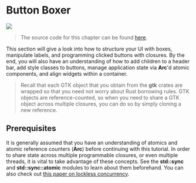# Button Boxer

<img src="images/ch02_complete.png" />

> The source code for this chapter can be found [here](https://github.com/mmstick/gtkrs-tutorials/tree/master/demos/chapter_02).

This section will give a look into how to structure your UI with boxes, manipulate labels,
and programming clicked buttons with closures. By the end, you will also have an understanding
of how to add children to a header bar, add style classes to buttons, manage application state
via **Arc**'d atomic components, and align widgets within a container.

> Recall that each GTK object that you obtain from the **gtk** crates are wrapped so that you
> need not worry about Rust borrowing rules. GTK objects are reference-counted, so when you need
> to share a GTK object across multiple closures, you can do so by simply cloning a new
> reference.

## Prerequisites

It is generally assumed that you have an understanding of atomics and atomic reference
counters (**Arc**) before continuing with this tutorial. In order to share state across multiple
programmable closures, or even multiple threads, it is vital to take advantage of these concepts.
See the **std::sync** and **std::sync::atomic** modules to learn about them beforehand. You can
also check out [this paper on lockless concurrency](https://assets.bitbashing.io/papers/lockless.pdf).